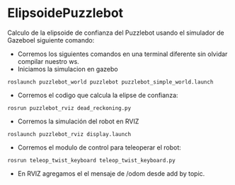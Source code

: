 # ElipsoidePuzzlebot
Calculo de la elipsoide de confianza del Puzzlebot usando el simulador de Gazeboel siguiente comando:
- Corremos los siguientes comandos en una terminal diferente sin olvidar compilar nuestro ws.
- Iniciamos la simulacion en gazebo
```
roslaunch puzzlebot_world puzzlebot puzzlebot_simple_world.launch
```
- Corremos el codigo que calcula la elipse de confianza:
```
rosrun puzzlebot_rviz dead_reckoning.py
```
- Corremos la simulación del robot en RVIZ
```
roslaunch puzzlebot_rviz display.launch
```
- Corremos el modulo de control para teleoperar el robot:
```
rosrun teleop_twist_keyboard teleop_twist_keyboard.py
```
- En RVIZ agregamos el el mensaje de /odom desde add by topic.
